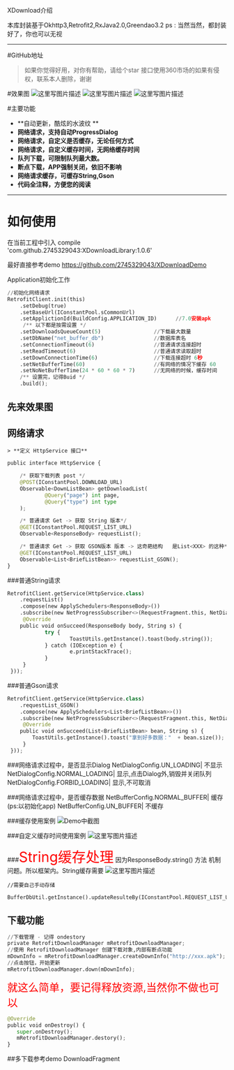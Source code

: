 XDownload介绍

本库封装基于Okhttp3,Retrofit2,RxJava2.0,Greendao3.2
ps : 当然当然，都封装好了，你也可以无视

----------

#GitHub地址
> 如果你觉得好用，对你有帮助，请给个star
> 接口使用360市场的如果有侵权，联系本人删除，谢谢

#效果图
![这里写图片描述](http://img.blog.csdn.net/20170617180411464?watermark/2/text/aHR0cDovL2Jsb2cuY3Nkbi5uZXQvcXFfMzA4ODkzNzM=/font/5a6L5L2T/fontsize/400/fill/I0JBQkFCMA==/dissolve/70/gravity/SouthEast)
![这里写图片描述](http://img.blog.csdn.net/20170617180428230?watermark/2/text/aHR0cDovL2Jsb2cuY3Nkbi5uZXQvcXFfMzA4ODkzNzM=/font/5a6L5L2T/fontsize/400/fill/I0JBQkFCMA==/dissolve/70/gravity/SouthEast)
![这里写图片描述](http://img.blog.csdn.net/20170617180440613?watermark/2/text/aHR0cDovL2Jsb2cuY3Nkbi5uZXQvcXFfMzA4ODkzNzM=/font/5a6L5L2T/fontsize/400/fill/I0JBQkFCMA==/dissolve/70/gravity/SouthEast)


#主要功能

- **自动更新，酷炫的水波纹 **
- **网络请求，支持自动ProgressDialog**
- **网络请求，自定义是否缓存，无论任何方式**
- **网络请求，自定义缓存时间，无网络缓存时间**
- **队列下载，可限制队列最大数。**
- **断点下载，APP强制关闭，依旧不影响**
- **网络请求缓存，可缓存String,Gson**
- **代码全注释，方便您的阅读**

-------------------

# 如何使用

在当前工程中引入
compile 'com.github.2745329043:XDownloadLibrary:1.0.6'

最好直接参考demo
https://github.com/2745329043/XDownloadDemo

Application初始化工作
``` python
//初始化网络请求
RetrofitClient.init(this)
	.setDebug(true)
	.setBaseUrl(IConstantPool.sCommonUrl)
	.setApplictionId(BuildConfig.APPLICATION_ID)      //7.0安装apk
     /** 以下都是按需设置 */
    .setDownloadsQueueCount(5)                 //下载最大数量
    .setDbName("net_buffer_db")                //数据库表名
    .setConnectionTimeout(6)                   //普通请求连接超时
    .setReadTimeout(6)                         //普通请求读取超时
    .setDownConnectionTime(6)                  //下载连接超时 6秒
    .setNetBufferTime(60)                      //有网络的情况下缓存 60    
    .setNoNetBufferTime(24 * 60 * 60 * 7)      //无网络的时候，缓存时间
    /** 设置完，记得Buid */
    .build();
```

## 先来效果图


## 网络请求

	> **定义 HttpService 接口**
``` python
public interface HttpService {

    /* 获取下载列表 post */
    @POST(IConstantPool.DOWNLOAD_URL)
    Observable<DownListBean> getDownloadList(
            @Query("page") int page,
            @Query("type") int type
    );

    /* 普通请求 Get -> 获取 String 版本*/
    @GET(IConstantPool.REQUEST_LIST_URL)
    Observable<ResponseBody> requestList();

    /* 普通请求 Get -> 获取 GSON版本 版本 -> 这奇葩结构   是List<XXX> 的这种*/
    @GET(IConstantPool.REQUEST_LIST_URL)
    Observable<List<BriefListBean>> requestList_GSON();
}

```
###普通String请求
``` python
RetrofitClient.getService(HttpService.class)
	.requestList()
	.compose(new ApplySchedulers<ResponseBody>())
    .subscribe(new NetProgressSubscriber<>(RequestFragment.this, NetDialogConfig.NORMAL_LOADING, new SimpleNetResponseListener<ResponseBody>() {
	 @Override
	public void onSucceed(ResponseBody body, String s) {
			try {
					ToastUtils.getInstance().toast(body.string());
			} catch (IOException e) {
		            e.printStackTrace();
	        }
     }
 }));
```
###普通Gson请求
``` python
RetrofitClient.getService(HttpService.class)
	.requestList_GSON()
	.compose(new ApplySchedulers<List<BriefListBean>>())
    .subscribe(new NetProgressSubscriber<>(RequestFragment.this, NetDialogConfig.NORMAL_LOADING, new SimpleNetResponseListener<List<BriefListBean>>() {
	 @Override
	public void onSucceed(List<BriefListBean> bean, String s) {
		ToastUtils.getInstance().toast("拿到好多数据："  + bean.size());
     }
 }));
```
###网络请求过程中，是否显示Dialog
NetDialogConfig.UN_LOADING| 不显示
NetDialogConfig.NORMAL_LOADING| 显示,点击Dialog外,销毁并关闭队列
NetDialogConfig.FORBID_LOADING| 显示,不可取消

###网络请求过程中，是否缓存数据
NetBufferConfig.NORMAL_BUFFER| 缓存(ps:以初始化app)
NetBufferConfig.UN_BUFFER| 不缓存

###缓存使用案例
![Demo中截图](http://img.blog.csdn.net/20170615173955341?watermark/2/text/aHR0cDovL2Jsb2cuY3Nkbi5uZXQvcXFfMzA4ODkzNzM=/font/5a6L5L2T/fontsize/400/fill/I0JBQkFCMA==/dissolve/70/gravity/SouthEast)

###自定义缓存时间使用案例
![这里写图片描述](http://img.blog.csdn.net/20170615174207471?watermark/2/text/aHR0cDovL2Jsb2cuY3Nkbi5uZXQvcXFfMzA4ODkzNzM=/font/5a6L5L2T/fontsize/400/fill/I0JBQkFCMA==/dissolve/70/gravity/SouthEast)

###<font color=red size=6>String缓存处理</font>
因为ResponseBody.string() 方法 机制问题。所以框架内。String缓存需要
![这里写图片描述](http://img.blog.csdn.net/20170617164009324?watermark/2/text/aHR0cDovL2Jsb2cuY3Nkbi5uZXQvcXFfMzA4ODkzNzM=/font/5a6L5L2T/fontsize/400/fill/I0JBQkFCMA==/dissolve/70/gravity/SouthEast)

```
//需要自己手动存储
 BufferDbUtil.getInstance().updateResulteBy(IConstantPool.REQUEST_LIST_URL,result);
```

## 下载功能
``` python
//下载管理 - 记得 ondestory
private RetrofitDownloadManager mRetrofitDownloadManager;
//使用 RetrofitDownloadManager 创建下载对象,内部有断点功能
mDownInfo = mRetrofitDownloadManager.createDownInfo("http://xxx.apk");
//点击按钮，开始更新
mRetrofitDownloadManager.down(mDownInfo);

```
<font color=red size=5>就这么简单，要记得释放资源,当然你不做也可以</font>
``` python
@Override
public void onDestroy() {
   super.onDestroy();
   mRetrofitDownloadManager.destory();
}
```
##多下载参考demo
DownloadFragment
